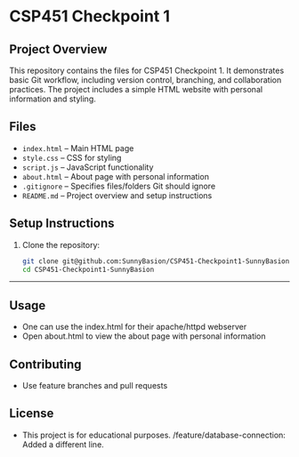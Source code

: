 # CSP451 Checkpoint 1

## Project Overview
This repository contains the files for CSP451 Checkpoint 1. It demonstrates basic Git workflow, including version control, branching, and collaboration practices. The project includes a simple HTML website with personal information and styling. 

## Files
- `index.html` – Main HTML page  
- `style.css` – CSS for styling  
- `script.js` – JavaScript functionality  
- `about.html` – About page with personal information  
- `.gitignore` – Specifies files/folders Git should ignore  
- `README.md` – Project overview and setup instructions  

## Setup Instructions
1. Clone the repository:  
   ```bash
   git clone git@github.com:SunnyBasion/CSP451-Checkpoint1-SunnyBasion.git
   cd CSP451-Checkpoint1-SunnyBasion
****
## Usage 

   - One can use the index.html for their apache/httpd webserver 
   - Open about.html to view the about page with personal information 

## Contributing 
   - Use feature branches and pull requests 

## License
   - This project is for educational purposes. 
/feature/database-connection: Added a different line.
